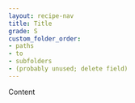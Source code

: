 ```yaml
---
layout: recipe-nav
title: Title
grade: S
custom_folder_order:
- paths
- to
- subfolders
- (probably unused; delete field)
---
```

Content
